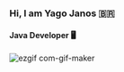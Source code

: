 ### Hi, I am Yago Janos :brazil:

#### Java Developer :desktop_computer:

![ezgif com-gif-maker](https://user-images.githubusercontent.com/73187867/125522611-0b8ca1e3-7c50-4cd5-8128-051359c98f76.gif)
